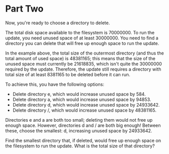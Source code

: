# Part Two

Now, you're ready to choose a directory to delete.

The total disk space available to the filesystem is 70000000. To run the
update, you need unused space of at least 30000000. You need to find a
directory you can delete that will free up enough space to run the update.

In the example above, the total size of the outermost directory (and thus the
total amount of used space) is 48381165; this means that the size of the unused
space must currently be 21618835, which isn't quite the 30000000 required by
the update. Therefore, the update still requires a directory with total size of
at least 8381165 to be deleted before it can run.

To achieve this, you have the following options:

- Delete directory e, which would increase unused space by 584.
- Delete directory a, which would increase unused space by 94853.
- Delete directory d, which would increase unused space by 24933642.
- Delete directory /, which would increase unused space by 48381165.

Directories e and a are both too small; deleting them would not free up enough
space. However, directories d and / are both big enough! Between these, choose
the smallest: d, increasing unused space by 24933642.

Find the smallest directory that, if deleted, would free up enough space on the
filesystem to run the update. What is the total size of that directory?
